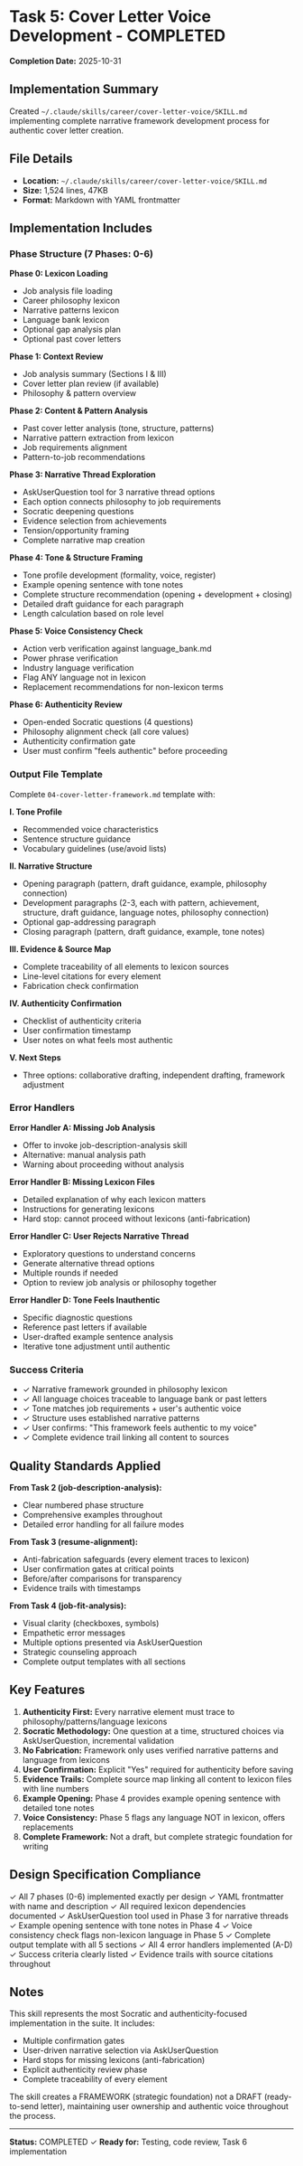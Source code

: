 # Task 5: Cover Letter Voice Development - COMPLETED

**Completion Date:** 2025-10-31

## Implementation Summary

Created `~/.claude/skills/career/cover-letter-voice/SKILL.md` implementing complete narrative framework development process for authentic cover letter creation.

## File Details

- **Location:** `~/.claude/skills/career/cover-letter-voice/SKILL.md`
- **Size:** 1,524 lines, 47KB
- **Format:** Markdown with YAML frontmatter

## Implementation Includes

### Phase Structure (7 Phases: 0-6)

**Phase 0: Lexicon Loading**
- Job analysis file loading
- Career philosophy lexicon
- Narrative patterns lexicon
- Language bank lexicon
- Optional gap analysis plan
- Optional past cover letters

**Phase 1: Context Review**
- Job analysis summary (Sections I & III)
- Cover letter plan review (if available)
- Philosophy & pattern overview

**Phase 2: Content & Pattern Analysis**
- Past cover letter analysis (tone, structure, patterns)
- Narrative pattern extraction from lexicon
- Job requirements alignment
- Pattern-to-job recommendations

**Phase 3: Narrative Thread Exploration**
- AskUserQuestion tool for 3 narrative thread options
- Each option connects philosophy to job requirements
- Socratic deepening questions
- Evidence selection from achievements
- Tension/opportunity framing
- Complete narrative map creation

**Phase 4: Tone & Structure Framing**
- Tone profile development (formality, voice, register)
- Example opening sentence with tone notes
- Complete structure recommendation (opening + development + closing)
- Detailed draft guidance for each paragraph
- Length calculation based on role level

**Phase 5: Voice Consistency Check**
- Action verb verification against language_bank.md
- Power phrase verification
- Industry language verification
- Flag ANY language not in lexicon
- Replacement recommendations for non-lexicon terms

**Phase 6: Authenticity Review**
- Open-ended Socratic questions (4 questions)
- Philosophy alignment check (all core values)
- Authenticity confirmation gate
- User must confirm "feels authentic" before proceeding

### Output File Template

Complete `04-cover-letter-framework.md` template with:

**I. Tone Profile**
- Recommended voice characteristics
- Sentence structure guidance
- Vocabulary guidelines (use/avoid lists)

**II. Narrative Structure**
- Opening paragraph (pattern, draft guidance, example, philosophy connection)
- Development paragraphs (2-3, each with pattern, achievement, structure, draft guidance, language notes, philosophy connection)
- Optional gap-addressing paragraph
- Closing paragraph (pattern, draft guidance, example, tone notes)

**III. Evidence & Source Map**
- Complete traceability of all elements to lexicon sources
- Line-level citations for every element
- Fabrication check confirmation

**IV. Authenticity Confirmation**
- Checklist of authenticity criteria
- User confirmation timestamp
- User notes on what feels most authentic

**V. Next Steps**
- Three options: collaborative drafting, independent drafting, framework adjustment

### Error Handlers

**Error Handler A: Missing Job Analysis**
- Offer to invoke job-description-analysis skill
- Alternative: manual analysis path
- Warning about proceeding without analysis

**Error Handler B: Missing Lexicon Files**
- Detailed explanation of why each lexicon matters
- Instructions for generating lexicons
- Hard stop: cannot proceed without lexicons (anti-fabrication)

**Error Handler C: User Rejects Narrative Thread**
- Exploratory questions to understand concerns
- Generate alternative thread options
- Multiple rounds if needed
- Option to review job analysis or philosophy together

**Error Handler D: Tone Feels Inauthentic**
- Specific diagnostic questions
- Reference past letters if available
- User-drafted example sentence analysis
- Iterative tone adjustment until authentic

### Success Criteria

- ✓ Narrative framework grounded in philosophy lexicon
- ✓ All language choices traceable to language bank or past letters
- ✓ Tone matches job requirements + user's authentic voice
- ✓ Structure uses established narrative patterns
- ✓ User confirms: "This framework feels authentic to my voice"
- ✓ Complete evidence trail linking all content to sources

## Quality Standards Applied

**From Task 2 (job-description-analysis):**
- Clear numbered phase structure
- Comprehensive examples throughout
- Detailed error handling for all failure modes

**From Task 3 (resume-alignment):**
- Anti-fabrication safeguards (every element traces to lexicon)
- User confirmation gates at critical points
- Before/after comparisons for transparency
- Evidence trails with timestamps

**From Task 4 (job-fit-analysis):**
- Visual clarity (checkboxes, symbols)
- Empathetic error messages
- Multiple options presented via AskUserQuestion
- Strategic counseling approach
- Complete output templates with all sections

## Key Features

1. **Authenticity First:** Every narrative element must trace to philosophy/patterns/language lexicons
2. **Socratic Methodology:** One question at a time, structured choices via AskUserQuestion, incremental validation
3. **No Fabrication:** Framework only uses verified narrative patterns and language from lexicons
4. **User Confirmation:** Explicit "Yes" required for authenticity before saving
5. **Evidence Trails:** Complete source map linking all content to lexicon files with line numbers
6. **Example Opening:** Phase 4 provides example opening sentence with detailed tone notes
7. **Voice Consistency:** Phase 5 flags any language NOT in lexicon, offers replacements
8. **Complete Framework:** Not a draft, but complete strategic foundation for writing

## Design Specification Compliance

✓ All 7 phases (0-6) implemented exactly per design
✓ YAML frontmatter with name and description
✓ All required lexicon dependencies documented
✓ AskUserQuestion tool used in Phase 3 for narrative threads
✓ Example opening sentence with tone notes in Phase 4
✓ Voice consistency check flags non-lexicon language in Phase 5
✓ Complete output template with all 5 sections
✓ All 4 error handlers implemented (A-D)
✓ Success criteria clearly listed
✓ Evidence trails with source citations throughout

## Notes

This skill represents the most Socratic and authenticity-focused implementation in the suite. It includes:
- Multiple confirmation gates
- User-driven narrative selection via AskUserQuestion
- Hard stops for missing lexicons (anti-fabrication)
- Explicit authenticity review phase
- Complete traceability of every element

The skill creates a FRAMEWORK (strategic foundation) not a DRAFT (ready-to-send letter), maintaining user ownership and authentic voice throughout the process.

---

**Status:** COMPLETED ✓
**Ready for:** Testing, code review, Task 6 implementation
